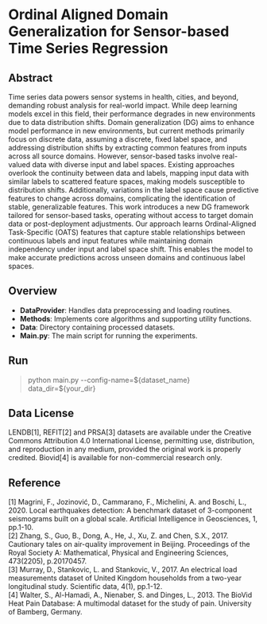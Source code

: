 # Ordinal Aligned Domain Generalization for Sensor-based Time Series Regression

## Abstract
Time series data powers sensor systems in health, cities, and beyond, demanding robust analysis for real-world impact. While deep learning models excel in this field, their performance degrades in new environments due to data distribution shifts. Domain generalization (DG) aims to enhance model performance in new environments, but current methods primarily focus on discrete data, assuming a discrete, fixed label space, and addressing distribution shifts by extracting common features from inputs across all source domains. However, sensor-based tasks involve real-valued data with diverse input and label spaces. Existing approaches overlook the continuity between data and labels, mapping input data with similar labels to scattered feature spaces, making models susceptible to distribution shifts. Additionally, variations in the label space cause predictive features to change across domains, complicating the identification of stable, generalizable features. 
This work introduces a new DG framework tailored for sensor-based tasks, operating without access to target domain data or post-deployment adjustments. 
Our approach learns Ordinal-Aligned Task-Specific (OATS) features that capture stable relationships between continuous labels and input features while maintaining domain independency under input and label space shift. 
This enables the model to make accurate predictions across unseen domains and continuous label spaces.

## Overview

- **DataProvider**: Handles data preprocessing and loading routines.
- **Methods**: Implements core algorithms and supporting utility functions.
- **Data**: Directory containing processed datasets.
- **Main.py**: The main script for running the experiments.

## Run
> python main.py --config-name=\$\{dataset\_name} data_dir=\$\{your\_dir\}

## Data License
LENDB[1], REFIT[2] and PRSA[3] datasets are available under the Creative Commons Attribution 4.0 International License, permitting use, distribution, and reproduction in any medium, provided the original work is properly credited. Biovid[4] is available for non-commercial research only.

## Reference
[1] Magrini, F., Jozinović, D., Cammarano, F., Michelini, A. and Boschi, L., 2020. Local earthquakes detection: A benchmark dataset of 3-component seismograms built on a global scale. Artificial Intelligence in Geosciences, 1, pp.1-10.  
[2] Zhang, S., Guo, B., Dong, A., He, J., Xu, Z. and Chen, S.X., 2017. Cautionary tales on air-quality improvement in Beijing. Proceedings of the Royal Society A: Mathematical, Physical and Engineering Sciences, 473(2205), p.20170457.  
[3] Murray, D., Stankovic, L. and Stankovic, V., 2017. An electrical load measurements dataset of United Kingdom households from a two-year longitudinal study. Scientific data, 4(1), pp.1-12.  
[4] Walter, S., Al-Hamadi, A., Nienaber, S. and Dinges, L., 2013. The BioVid Heat Pain Database: A multimodal dataset for the study of pain. University of Bamberg, Germany.
